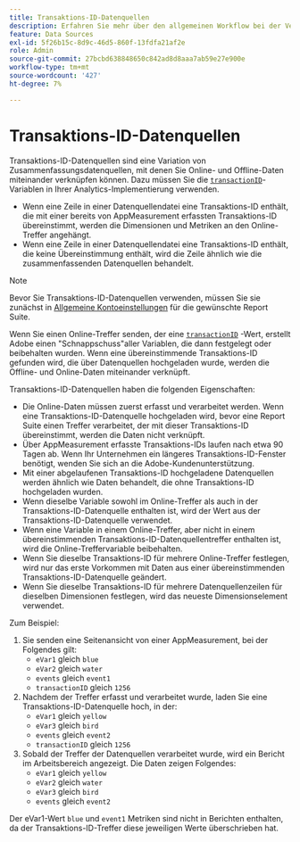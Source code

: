 ```yaml
---
title: Transaktions-ID-Datenquellen
description: Erfahren Sie mehr über den allgemeinen Workflow bei der Verwendung der Transaktions-ID-Datenquellen.
feature: Data Sources
exl-id: 5f26b15c-8d9c-46d5-860f-13fdfa21af2e
role: Admin
source-git-commit: 27bcbd638848650c842ad8d8aaa7ab59e27e900e
workflow-type: tm+mt
source-wordcount: '427'
ht-degree: 7%

---
```


# Transaktions-ID-Datenquellen

Transaktions-ID-Datenquellen sind eine Variation von Zusammenfassungsdatenquellen, mit denen Sie Online- und Offline-Daten miteinander verknüpfen können. Dazu müssen Sie die [`transactionID`](/help/implement/vars/page-vars/transactionid.md)-Variablen in Ihrer Analytics-Implementierung verwenden.

* Wenn eine Zeile in einer Datenquellendatei eine Transaktions-ID enthält, die mit einer bereits von AppMeasurement erfassten Transaktions-ID übereinstimmt, werden die Dimensionen und Metriken an den Online-Treffer angehängt.
* Wenn eine Zeile in einer Datenquellendatei eine Transaktions-ID enthält, die keine Übereinstimmung enthält, wird die Zeile ähnlich wie die zusammenfassenden Datenquellen behandelt.

>[!NOTE]
>
>Bevor Sie Transaktions-ID-Datenquellen verwenden, müssen Sie sie zunächst in [Allgemeine Kontoeinstellungen](/help/admin/admin/c-manage-report-suites/c-edit-report-suites/general/general-acct-settings-admin.md) für die gewünschte Report Suite.

Wenn Sie einen Online-Treffer senden, der eine [`transactionID`](/help/implement/vars/page-vars/transactionid.md) -Wert, erstellt Adobe einen &quot;Schnappschuss&quot;aller Variablen, die dann festgelegt oder beibehalten wurden. Wenn eine übereinstimmende Transaktions-ID gefunden wird, die über Datenquellen hochgeladen wurde, werden die Offline- und Online-Daten miteinander verknüpft.

Transaktions-ID-Datenquellen haben die folgenden Eigenschaften:

* Die Online-Daten müssen zuerst erfasst und verarbeitet werden. Wenn eine Transaktions-ID-Datenquelle hochgeladen wird, bevor eine Report Suite einen Treffer verarbeitet, der mit dieser Transaktions-ID übereinstimmt, werden die Daten nicht verknüpft.
* Über AppMeasurement erfasste Transaktions-IDs laufen nach etwa 90 Tagen ab. Wenn Ihr Unternehmen ein längeres Transaktions-ID-Fenster benötigt, wenden Sie sich an die Adobe-Kundenunterstützung.
* Mit einer abgelaufenen Transaktions-ID hochgeladene Datenquellen werden ähnlich wie Daten behandelt, die ohne Transaktions-ID hochgeladen wurden.
* Wenn dieselbe Variable sowohl im Online-Treffer als auch in der Transaktions-ID-Datenquelle enthalten ist, wird der Wert aus der Transaktions-ID-Datenquelle verwendet.
* Wenn eine Variable in einem Online-Treffer, aber nicht in einem übereinstimmenden Transaktions-ID-Datenquellentreffer enthalten ist, wird die Online-Treffervariable beibehalten.
* Wenn Sie dieselbe Transaktions-ID für mehrere Online-Treffer festlegen, wird nur das erste Vorkommen mit Daten aus einer übereinstimmenden Transaktions-ID-Datenquelle geändert.
* Wenn Sie dieselbe Transaktions-ID für mehrere Datenquellenzeilen für dieselben Dimensionen festlegen, wird das neueste Dimensionselement verwendet.

Zum Beispiel:

1. Sie senden eine Seitenansicht von einer AppMeasurement, bei der Folgendes gilt:
   * `eVar1` gleich `blue`
   * `eVar2` gleich `water`
   * `events` gleich `event1`
   * `transactionID` gleich `1256`
2. Nachdem der Treffer erfasst und verarbeitet wurde, laden Sie eine Transaktions-ID-Datenquelle hoch, in der:
   * `eVar1` gleich `yellow`
   * `eVar3` gleich `bird`
   * `events` gleich `event2`
   * `transactionID` gleich `1256`
3. Sobald der Treffer der Datenquellen verarbeitet wurde, wird ein Bericht im Arbeitsbereich angezeigt. Die Daten zeigen Folgendes:
   * `eVar1` gleich `yellow`
   * `eVar2` gleich `water`
   * `eVar3` gleich `bird`
   * `events` gleich `event2`

Der eVar1-Wert `blue` und `event1` Metriken sind nicht in Berichten enthalten, da der Transaktions-ID-Treffer diese jeweiligen Werte überschrieben hat.
